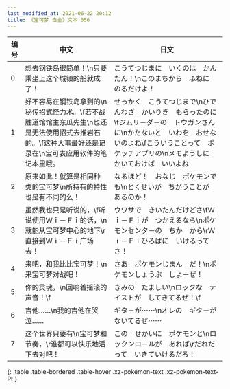 ```yaml
---
last_modified_at: 2021-06-22 20:12
title: 《宝可梦 白金》文本 056
---
```

| 编号 | 中文 | 日文 |
| ---- | ---- | ---- |
| 0 | 想去钢铁岛很简单！\n只要乘坐上这个城镇的船就成了！ | こうてつじまに　いくのは　かんたん！\nこのまちから　ふねに　のるだけよ！ |
| 1 | 好不容易在钢铁岛拿到的\n秘传招式怪力术。\f若不战胜道馆馆主东瓜先生\n也还是无法使用招式去推岩石的。\f这种大事最好还是记录在\n宝可表应用软件的笔记本里哦。 | せっかく　こうてつじまで\nひでんわざ　かいりき　もらったのに\fジムリ－ダ－の　トウガンさんに\nかたないと　いわを　おせないのよね\fこういうことって　ポケッチアプリの\nメモようしに　かいておけば　いいよね |
| 2 | 原来如此！就算是相同种类的宝可梦\n所持有的特性也是有不同的么！ | なるほど！　おなじ　ポケモンでも\nとくせいが　ちがうことが　あるのか！ |
| 3 | 虽然我也只是听说的，\f听说使用Ｗｉ－Ｆｉ的话，\n就能从宝可梦中心的地下\r直接到Ｗｉ－Ｆｉ广场去！ | ウワサで　きいたんだけどさ\fＷｉ－Ｆｉが　つかえるなら\nポケモンセンタ－の　ちか　から\rＷｉ－Ｆｉひろばに　いけるってさ！ |
| 4 | 来吧，和我比比宝可梦！\n来宝可梦对战吧！ | さあ　ポケモンじまん　だ！\nポケモンしょうぶ　しよ－ぜ！ |
| 5 | 你的灵魂，\n回响着摇滚的声音！\f | きみの　たましい\nロックな　テイストが　してきてるぜ！\f |
| 6 | 吉他……\n我的吉他在哭泣…… | ギタ－が⋯⋯\nオレの　ギタ－が　ないてるぜ⋯⋯ |
| 7 | 这个世界只要有\n宝可梦和节奏，\r谁都可以快乐地活下去对吧！ | この　せかいに　ポケモンと\nロックンロ－ルが　あれば\rだれだって　いきていけるだろ！ |
{: .table .table-bordered .table-hover .xz-pokemon-text .xz-pokemon-text-Pt }